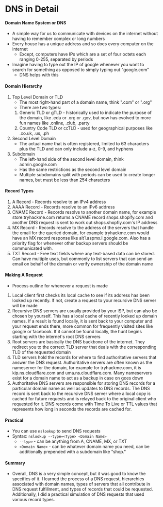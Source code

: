 # DNS in Detail

#### Domain Name System or DNS
- A simple way for us to communicate with devices on the internet without having to remember complex or long numbers
- Every house has a unique address and so does every computer on the internet
    - Except, computers have IPs which are a set of four octets each ranging 0-255, separated by periods
- Imagine having to type out the IP of google whenever you want to search for something as opposed to simply typing out "google.com"
    - DNS helps with this

#### Domain Hierarchy
1. Top Level Domain or TLD
    - The most right-hand part of a domain name, think ".com" or ".org"
    - There are two types:
    1. Generic TLD or gTLD - historically used to indicate the purpose of the domain, like .edu or .org or .gov, but now has evolved to more fun names like .online, .club, .party
    2. Country Code TLD or ccTLD - used for geographical purposes like .co.uk, .us, .ph
2. Second Level Domain
    - The actual name that is often registered, limited to 63 characters plus the TLD and can only include a-z, 0-9, and hyphens
3. Subdomain
    - The left-hand side of the second level domain, think admin.google.com
    - Has the same restrictions as the second level domain
    - Multiple subdomains split with periods can be used to create longer names, but must be less than 254 characters

#### Record Types
1. A Record - Records resolve to an IPv4 address
2. AAAA Record - Records resolve to an IPv6 address
3. CNAME Record - Records resolve to another domain name, for example store.tryhackme.com returns a CNAME record shops.shopify.com and another DNS request is sent to work out shops.shopfiy.com's IP address
4. MX Record - Records resolve to the address of the servers that handle the email for the queried domain, for example tryhackme.com would have an MX record response like alt1.aspmx.l.google.com. Also has a priority flag for whenever other backup servers should be communicated with.
5. TXT Record - Free text fields where any text-based data can be stored. Can have multiple uses, but commonly to list servers that can send an email on behalf of the domain or verify ownership of the domain name

#### Making A Request
- Process outline for whenever a request is made
1. Local client first checks its local cache to see if its address has been looked up recently. If not, create a request to your recursive DNS server will be made
2. Recursive DNS servers are usually provided by your ISP, but can also be chosen by yourself. This has a local cache of recently looked up domain names. If a result is found locally, it is sent back to your computer and your request ends there, more common for frequently visited sites like google or facebook. If it cannot be found locally, the hunt begins starting with the internet's root DNS servers
3. Root servers are basically the DNS backbone of the internet. They redirect you to the correct TLD server that deals with the corresponding TLD of the requested domain
4. TLD servers hold the records for where to find authoritative servers that answer the DNS request. Authoritative servers are often known as the nameserver for the domain, for example for tryhackme.com, it is kip.ns.cloudflare.com and uma.ns.cloudflare.com. Many nameservers exist for a domain name to act as a backup in case on goes down
5. Authoritative DNS servers are responsible for storing DNS records for a particular domain name as well as updates to DNS records. The DNS record is sent back to the recursive DNS server where a local copy is cached for future requests and is relayed back to the original client who requested for it. DNS records come with Time To Live or TTL values that represents how long in seconds the records are cached for.

#### Practical
- You can use `nslookup` to send DNS requests
- Syntax: `nslookup --type=<Type> <Domain Name>`
    - `--type` - can be anything from A, CNAME, MX, or TXT
    - `<Domain Name>` - can be whatever domain name you need, can be additionally prepended with a subdomain like "shop."

#### Summary
- Overall, DNS is a very simple concept, but it was good to know the specifics of it. I learned the process of a DNS request, hierarchies associated with domain names, types of servers that all contribute in DNS request fulfillment, and types of records that could be requested. Additionally, I did a practical simulation of DNS requests that used various record types.